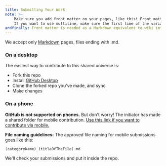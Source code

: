 ```yaml
---
title: Submitting Your Work
note: >-
    Make sure you add front matter on your pages, like this! Front matter began and end with "---" (three dashes) on a single line.
    If you want to use multiline, make sure the first line of the variable value is ">-"!
andfinally: Front matter is needed as a Markdown equivalent to wiki infoboxes.
---
```


We accept only [Markdown](http://daringfireball.net/markdown/syntax) pages, files ending with .md.

### On a desktop

The easiest way to contribute to this shared universe is:
- Fork this repo
- Install [GitHub Desktop](http://desktop.github.com)
- Clone the forked repo you've made, and sync
- Make changes

### On a phone

**GitHub is not supported on phones.** But don't worry! The initiator has made a shared folder for mobile contribution. [Use this link if you want to contribute via mobile.](https://drive.google.com/drive/folders/1IegM3TlV_qdMHnbK2fabupRe0Oott6g5?usp=sharing)

**File naming guidelines:** The approved file naming for mobile submissions goes like this:<br>

    (categoryName)_(titleOfTheFile).md

We'll check your submissions and put it inside the repo.